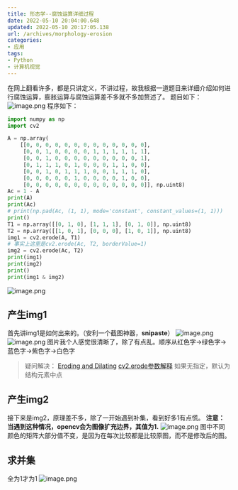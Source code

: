 ```yaml
---
title: 形态学--腐蚀运算详细过程
date: 2022-05-10 20:04:00.648
updated: 2022-05-10 20:17:05.138
url: /archives/morphology-erosion
categories: 
- 应用
tags: 
- Python
- 计算机视觉
---
```


在网上翻看许多，都是只讲定义，不讲过程，故我根据一道题目来详细介绍如何进行腐蚀运算，膨胀运算与腐蚀运算差不多就不多加赘述了。
题目如下：
![image.png](https://halo-1310118673.cos.ap-singapore.myqcloud.com/halo/blog/erode/1652099989022-aeabc97e-01aa-439e-8731-a6a82f1519f6.png?imageMogr2/format/webp)
程序如下：
```python
import numpy as np
import cv2

A = np.array(
    [[0, 0, 0, 0, 0, 0, 0, 0, 0, 0, 0, 0, 0],
     [0, 0, 1, 0, 0, 0, 0, 1, 1, 1, 1, 1, 1],
     [0, 0, 1, 0, 0, 0, 0, 0, 0, 0, 0, 0, 1],
     [0, 1, 1, 1, 0, 1, 0, 0, 0, 1, 1, 0, 0],
     [0, 0, 1, 0, 1, 1, 1, 0, 0, 1, 1, 1, 0],
     [0, 0, 0, 0, 0, 1, 0, 0, 0, 0, 1, 0, 0],
     [0, 0, 0, 0, 0, 0, 0, 0, 0, 0, 0, 0, 0]], np.uint8)
Ac = 1 - A
print(A)
print(Ac)
# print(np.pad(Ac, (1, 1), mode='constant', constant_values=(1, 1)))
print()
T1 = np.array([[0, 1, 0], [1, 1, 1], [0, 1, 0]], np.uint8)
T2 = np.array([[1, 0, 1], [0, 0, 0], [1, 0, 1]], np.uint8)
img1 = cv2.erode(A, T1)
# 事实上这里是cv2.erode(Ac, T2, borderValue=1)
img2 = cv2.erode(Ac, T2)
print(img1)
print(img2)
print()
print(img1 & img2)
```
![image.png](https://halo-1310118673.cos.ap-singapore.myqcloud.com/halo/blog/erode/1652178834944-470bbccb-eeb8-45a6-866d-ad0f0bb5cb75.png?imageMogr2/format/webp)
## 产生img1
首先讲img1是如何出来的。（安利一个截图神器，**snipaste**）
![image.png](https://halo-1310118673.cos.ap-singapore.myqcloud.com/halo/blog/erode/1652178700984-15502084-6486-4bdd-8d9d-e249cc5ed697.png?imageMogr2/format/webp)
![image.png](https://halo-1310118673.cos.ap-singapore.myqcloud.com/halo/blog/erode/1652176451686-49ddb2db-2548-41de-85d0-4da0e36557e4.png?imageMogr2/format/webp)
图片我个人感觉很清晰了，除了有点乱。顺序从红色字→绿色字→蓝色字→紫色字→白色字
> 疑问解决：
[Eroding and Dilating](https://docs.opencv.org/4.x/db/df6/tutorial_erosion_dilatation.html)
[cv2.erode参数解释](http://opencv.jp/opencv-2.2_org/cpp/imgproc_image_filtering.html#cv-erode)
如果无指定，默认为结构元素中点

## 产生img2 
接下来是img2，原理差不多，除了一开始遇到补集，看到好多1有点慌。
**注意：当遇到这种情况，opencv会为图像扩充边界，其值为1.**
![image.png](https://halo-1310118673.cos.ap-singapore.myqcloud.com/halo/blog/erode/1652183808346-615c12e5-15d4-4549-973c-41aede64701a.png?imageMogr2/format/webp)
图中不同颜色的矩阵大部分值不变，是因为在每次比较都是比较原图，而不是修改后的图。
## 求并集
全为1才为1
![image.png](https://halo-1310118673.cos.ap-singapore.myqcloud.com/halo/blog/erode/1652183929130-f20288b6-083c-47c2-b19b-758cb542ec58.png?imageMogr2/format/webp)
